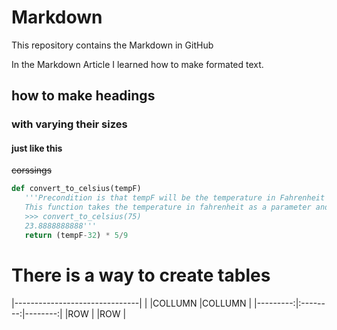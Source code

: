 # Markdown
This repository contains the Markdown in GitHub

In the Markdown Article I learned how to make formated text.

## how to make  headings
### with varying their sizes
#### just like this

~~corssings~~

```python
def convert_to_celsius(tempF)
   '''Precondition is that tempF will be the temperature in Fahrenheit
   This function takes the temperature in fahrenheit as a parameter and return the value in ceslsius
   >>> convert_to_celsius(75)
   23.8888888888'''
   return (tempF-32) * 5/9
   ```

# There is a way to create tables


|-------------------------------|
|          |COLLUMN   |COLLUMN  |
|---------:|:--------:|--------:|
|ROW       |
|ROW       |
